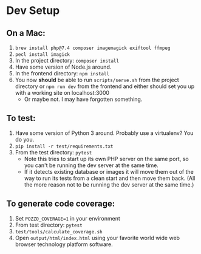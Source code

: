 # Dev Setup

## On a Mac:

1. `brew install php@7.4 composer imagemagick exiftool ffmpeg`
2. `pecl install imagick`
3. In the project directory: `composer install`
4. Have some version of Node.js around. 
5. In the frontend directory: `npm install`
6. You now **should** be able to run `scripts/serve.sh` from the project directory or `npm run dev` from the frontend and either should set you up with a working site on localhost:3000
    * Or maybe not. I may have forgotten something. 

## To test:

1. Have some version of Python 3 around. Probably use a virtualenv? You do you.
2. `pip install -r test/requirements.txt`
3. From the test directory: `pytest`
    * Note this tries to start up its own PHP server on the same port, so you can't be running the dev server at the same time. 
    * If it detects existing database or images it will move them out of the way to run its tests from a clean start and then move them back. (All the more reason not to be running the dev server at the same time.)

## To generate code coverage: 

1. Set `POZZO_COVERAGE=1` in your environment
2. From test directory: `pytest`
3. `test/tools/calculate_coverage.sh`
4. Open `output/html/index.html` using your favorite world wide web browser technology platform software.
